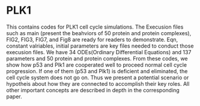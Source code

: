 # PLK1
This contains codes for PLK1 cell cycle simulations.
The Execusion files such as main (present the beahviors of 50 protein and protein complexes), FIG2, FIG3, FIG7, and Fig8 are ready for readers to demonstrate. 
Eqn, constant valriables, initial parameters are key files needed to conduct those execusion files.
We have 34 ODEs(Ordinary Differential Equations) and 137 parameters and 50 protein and protein complexes.
From these codes, we show how p53 and Plk1 are cooperated well to proceed normal cell cycle progression.
If one of them (p53 and Plk1) is deficient and eliminated, the cell cycle system does not go on.  Thus we present a potential scenario or hypotheis about how they are connected to accomplish their key roles.
All other important concepts are described in depth in the corresponding paper.  
